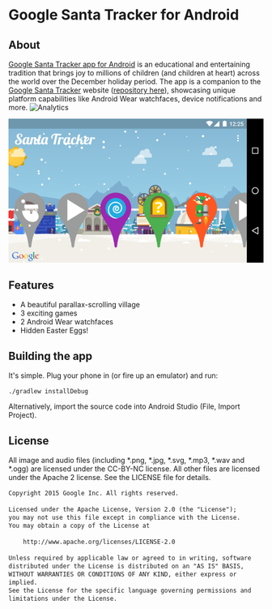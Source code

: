 Google Santa Tracker for Android
================================

## About

[Google Santa Tracker app for Android][play-store] is an educational and entertaining tradition that brings joy to millions of children (and children at heart) across the world over the December holiday period. The app is a companion to the [Google Santa Tracker][santa-web] website ([repository here](https://github.com/google/santa-tracker-web)), showcasing unique platform capabilities like Android Wear watchfaces, device notifications and more.
![Analytics](https://ga-beacon.appspot.com/UA-12846745-20/santa-tracker-android/readme?pixel)

![Village Screenshot](res/village.png)

## Features

* A beautiful parallax-scrolling village
* 3 exciting games
* 2 Android Wear watchfaces
* Hidden Easter Eggs!

## Building the app

It's simple. Plug your phone in (or fire up an emulator) and run:

    ./gradlew installDebug

Alternatively, import the source code into Android Studio (File, Import Project).

## License
All image and audio files (including *.png, *.jpg, *.svg, *.mp3, *.wav 
and *.ogg) are licensed under the CC-BY-NC license. All other files are 
licensed under the Apache 2 license. See the LICENSE file for details.


    Copyright 2015 Google Inc. All rights reserved.
    
    Licensed under the Apache License, Version 2.0 (the "License");
    you may not use this file except in compliance with the License.
    You may obtain a copy of the License at
    
        http://www.apache.org/licenses/LICENSE-2.0
    
    Unless required by applicable law or agreed to in writing, software
    distributed under the License is distributed on an "AS IS" BASIS,
    WITHOUT WARRANTIES OR CONDITIONS OF ANY KIND, either express or implied.
    See the License for the specific language governing permissions and
    limitations under the License.


[play-store]: https://play.google.com/store/apps/details?id=com.google.android.apps.santatracker
[santa-web]: http://g.co/santatracker

